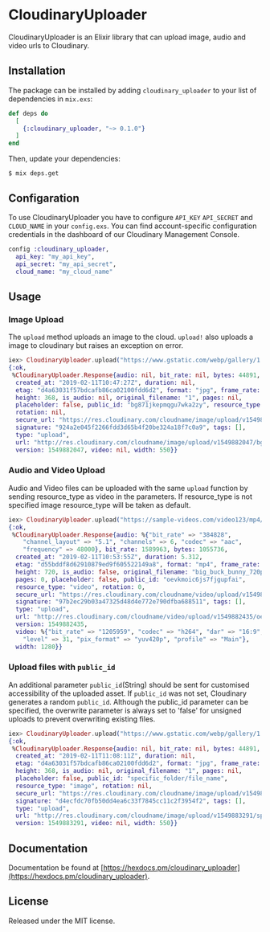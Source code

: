 
# CloudinaryUploader

CloudinaryUploader is an Elixir library that can upload image, audio and video urls to Cloudinary.

## Installation

The package can be installed by adding `cloudinary_uploader` to your list of dependencies in `mix.exs`:

```elixir
def deps do
  [
    {:cloudinary_uploader, "~> 0.1.0"}
  ]
end
```
Then, update your dependencies:

```sh-session
$ mix deps.get
```

## Configaration

To use CloudinaryUploader you have to configure `API_KEY` `API_SECRET` and  `CLOUD_NAME` in your `config.exs`. You can find account-specific configuration credentials in the dashboard of our Cloudinary Management Console.

```elixir
config :cloudinary_uploader,
  api_key: "my_api_key",
  api_secret: "my_api_secret",
  cloud_name: "my_cloud_name"
```

## Usage

### Image Upload

The `upload` method uploads an image to the cloud. `upload!` also uploads a image to cloudinary but raises an exception on error.

```elixir
iex> CloudinaryUploader.upload("https://www.gstatic.com/webp/gallery/1.jpg")
{:ok,
 %CloudinaryUploader.Response{audio: nil, bit_rate: nil, bytes: 44891,
  created_at: "2019-02-11T10:47:27Z", duration: nil,
  etag: "d4a63031f57bdcafb86ca02100fdd6d2", format: "jpg", frame_rate: nil,
  height: 368, is_audio: nil, original_filename: "1", pages: nil,
  placeholder: false, public_id: "bg871jkepmqgu7wka2zy", resource_type: "image",
  rotation: nil,
  secure_url: "https://res.cloudinary.com/cloudname/image/upload/v1549882047/bg871jkepmqgu7wka2zy.jpg",
  signature: "924a2e045f2266fdd3d65b4f20be324a18f7c0a9", tags: [],
  type: "upload",
  url: "http://res.cloudinary.com/cloudname/image/upload/v1549882047/bg871jkepmqgu7wka2zy.jpg",
  version: 1549882047, video: nil, width: 550}}

```

### Audio and Video Upload

Audio and Video files can be uploaded with the same `upload` function by sending resource_type as video in the parameters. If resource_type is not specified image resource_type will be taken as default.

```elixir
iex> CloudinaryUploader.upload("https://sample-videos.com/video123/mp4/720/big_buck_bunny_720p_1mb.mp4", resource_type: :video)
{:ok,
 %CloudinaryUploader.Response{audio: %{"bit_rate" => "384828",
    "channel_layout" => "5.1", "channels" => 6, "codec" => "aac",
    "frequency" => 48000}, bit_rate: 1589963, bytes: 1055736,
  created_at: "2019-02-11T10:53:55Z", duration: 5.312,
  etag: "d55bddf8d62910879ed9f605522149a8", format: "mp4", frame_rate: 25.0,
  height: 720, is_audio: false, original_filename: "big_buck_bunny_720p_1mb",
  pages: 0, placeholder: false, public_id: "oevkmoic6js7fjgupfai",
  resource_type: "video", rotation: 0,
  secure_url: "https://res.cloudinary.com/cloudname/video/upload/v1549882435/oevkmoic6js7fjgupfai.mp4",
  signature: "97b2ec29b03a47325d48d4e772e790dfba688511", tags: [],
  type: "upload",
  url: "http://res.cloudinary.com/cloudname/video/upload/v1549882435/oevkmoic6js7fjgupfai.mp4",
  version: 1549882435,
  video: %{"bit_rate" => "1205959", "codec" => "h264", "dar" => "16:9",
    "level" => 31, "pix_format" => "yuv420p", "profile" => "Main"},
  width: 1280}}
```

### Upload files with `public_id`

An additional parameter `public_id`(String) should be sent for customised accessibility of the uploaded asset. If `public_id` was not set, Cloudinary generates a random `public_id`.
Although the public_id parameter can be specified, the overwrite parameter is always set to 'false' for unsigned uploads to prevent overwriting existing files.


```elixir
iex> CloudinaryUploader.upload("https://www.gstatic.com/webp/gallery/1.jpg", public_id: "specific_folder/file_name")
{:ok,
 %CloudinaryUploader.Response{audio: nil, bit_rate: nil, bytes: 44891,
  created_at: "2019-02-11T11:08:11Z", duration: nil,
  etag: "d4a63031f57bdcafb86ca02100fdd6d2", format: "jpg", frame_rate: nil,
  height: 368, is_audio: nil, original_filename: "1", pages: nil,
  placeholder: false, public_id: "specific_folder/file_name",
  resource_type: "image", rotation: nil,
  secure_url: "https://res.cloudinary.com/cloudname/image/upload/v1549883291/specific_folder/file_name.jpg",
  signature: "d4ecfdc70fb50dd4ea6c33f7845cc11c2f3954f2", tags: [],
  type: "upload",
  url: "http://res.cloudinary.com/cloudname/image/upload/v1549883291/specific_folder/file_name.jpg",
  version: 1549883291, video: nil, width: 550}}
```
## Documentation

Documentation be found at [https://hexdocs.pm/cloudinary_uploader](https://hexdocs.pm/cloudinary_uploader).

## License
Released under the MIT license.

